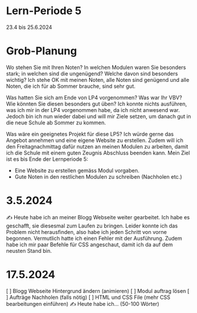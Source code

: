 # Lern-Periode 5
23.4 bis 25.6.2024

# Grob-Planung
Wo stehen Sie mit Ihren Noten? In welchen Modulen waren Sie besonders stark; in welchen sind die ungenügend? Welche davon sind besonders wichtig?
Ich stehe OK mit meinen Noten, alle Noten sind genügend und alle Noten, die ich für ab Sommer brauche, sind sehr gut. 

Was hatten Sie sich am Ende von LP4 vorgenommen? Was war Ihr VBV? Wie könnten Sie diesen besonders gut üben?
Ich konnte nichts ausführen, was ich mir in der LP4 vorgenommen habe, da ich nicht anwesend war. Jedoch bin ich nun wieder dabei und will mir Ziele setzen, um danach gut in die neue Schule ab Sommer zu kommen. 

Was wäre ein geeignetes Projekt für diese LP5?
Ich würde gerne das Angebot annehmen und eine eigene Website zu erstellen. Zudem will ich den Freitagnachmittag dafür nutzen an meinen Modulen zu arbeiten, damit ich die Schule mit einem guten Zeugnis Abschluss beenden kann. 
Mein Ziel ist es bis Ende der Lernperiode 5: 
- Eine Website zu erstellen gemäss Modul vorgaben.
- Gute Noten in den restlichen Modulen zu schreiben (Nachholen etc.) 


# 3.5.2024
✍️ Heute habe ich an meiner Blogg Webseite weiter gearbeitet. Ich habe es geschafft, sie diesesmal zum Laufen zu bringen. Leider konnte ich das Problem nicht herausfinden, also habe ich jeden Schritt von vorne begonnen. Vermutlich hatte ich einen Fehler mit der Ausführung. Zudem habe ich mir paar Befehle für CSS angeschaut, damit ich da auf dem neusten Stand bin. 

# 17.5.2024
 [ ] Blogg Webseite Hintergrund ändern (animieren) 
 [ ] Modul auftrag lösen
 [ ] Aufträge Nachholen (falls nötig) 
 [ ] HTML und CSS File (mehr CSS bearbeitungen einführen) 
✍️ Heute habe ich... (50-100 Wörter)

